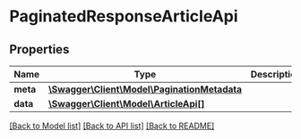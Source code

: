 # PaginatedResponseArticleApi

## Properties
Name | Type | Description | Notes
------------ | ------------- | ------------- | -------------
**meta** | [**\Swagger\Client\Model\PaginationMetadata**](PaginationMetadata.md) |  | 
**data** | [**\Swagger\Client\Model\ArticleApi[]**](ArticleApi.md) |  | 

[[Back to Model list]](../../README.md#documentation-for-models) [[Back to API list]](../../README.md#documentation-for-api-endpoints) [[Back to README]](../../README.md)

